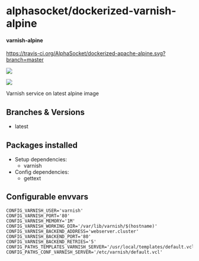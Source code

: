 # alphasocket/dockerized-varnish-alpine
#### varnish-alpine
https://travis-ci.org/AlphaSocket/dockerized-apache-alpine.svg?branch=master

[![](https://images.microbadger.com/badges/image/03192859189254/varnish-alpine:master.svg)](https://microbadger.com/images/03192859189254/varnish-alpine:master )

[![](https://images.microbadger.com/badges/version/03192859189254/varnish-alpine:master.svg)](https://microbadger.com/images/03192859189254/varnish-alpine:master)

Varnish service on latest alpine image

## Branches & Versions
- latest

## Packages installed
- Setup dependencies:
  + varnish
- Config dependencies:
  + gettext


## Configurable envvars
~~~
CONFIG_VARNISH_USER='varnish'
CONFIG_VARNISH_PORT='80'
CONFIG_VARNISH_MEMORY='1M'
CONFIG_VARNISH_WORKING_DIR='/var/lib/varnish/$(hostname)'
CONFIG_VARNISH_BACKEND_ADDRESS='webserver.cluster'
CONFIG_VARNISH_BACKEND_PORT='80'
CONFIG_VARNISH_BACKEND_RETRIES='5'
CONFIG_PATHS_TEMPLATES_VARNISH_SERVER='/usr/local/templates/default.vcl'
CONFIG_PATHS_CONF_VARNISH_SERVER='/etc/varnish/default.vcl'
~~~


